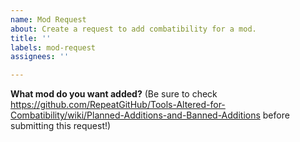 ```yaml
---
name: Mod Request
about: Create a request to add combatibility for a mod.
title: ''
labels: mod-request
assignees: ''

---
```


**What mod do you want added?**
(Be sure to check https://github.com/RepeatGitHub/Tools-Altered-for-Combatibility/wiki/Planned-Additions-and-Banned-Additions before submitting this request!)
